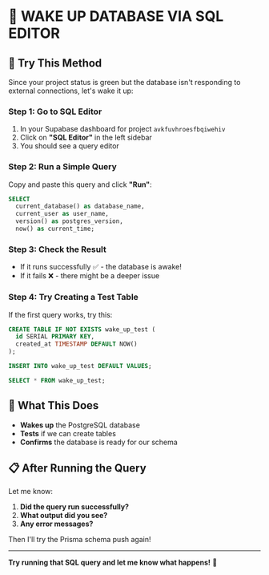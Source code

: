# 🔧 WAKE UP DATABASE VIA SQL EDITOR

## 🎯 Try This Method

Since your project status is green but the database isn't responding to external connections, let's wake it up:

### Step 1: Go to SQL Editor
1. In your Supabase dashboard for project `avkfuvhroesfbqiwehiv`
2. Click on **"SQL Editor"** in the left sidebar
3. You should see a query editor

### Step 2: Run a Simple Query
Copy and paste this query and click **"Run"**:

```sql
SELECT 
  current_database() as database_name,
  current_user as user_name,
  version() as postgres_version,
  now() as current_time;
```

### Step 3: Check the Result
- If it runs successfully ✅ - the database is awake!
- If it fails ❌ - there might be a deeper issue

### Step 4: Try Creating a Test Table
If the first query works, try this:

```sql
CREATE TABLE IF NOT EXISTS wake_up_test (
  id SERIAL PRIMARY KEY,
  created_at TIMESTAMP DEFAULT NOW()
);

INSERT INTO wake_up_test DEFAULT VALUES;

SELECT * FROM wake_up_test;
```

## 🎯 What This Does
- **Wakes up** the PostgreSQL database
- **Tests** if we can create tables
- **Confirms** the database is ready for our schema

## 📋 After Running the Query
Let me know:
1. **Did the query run successfully?**
2. **What output did you see?**
3. **Any error messages?**

Then I'll try the Prisma schema push again!

---
**Try running that SQL query and let me know what happens!** 🚀
